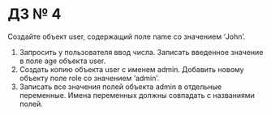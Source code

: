 # ДЗ № 4

Создайте объект user, содержащий поле name со значением ‘John’.

1. Запросить у пользователя ввод числа. Записать введенное значение в поле age объекта user.
2. Создать копию объекта user с именем admin. Добавить новому объекту поле role со значением ‘admin’.
3. Записать все значения полей объекта admin в отдельные переменные. Имена переменных должны совпадать с названиями полей.
